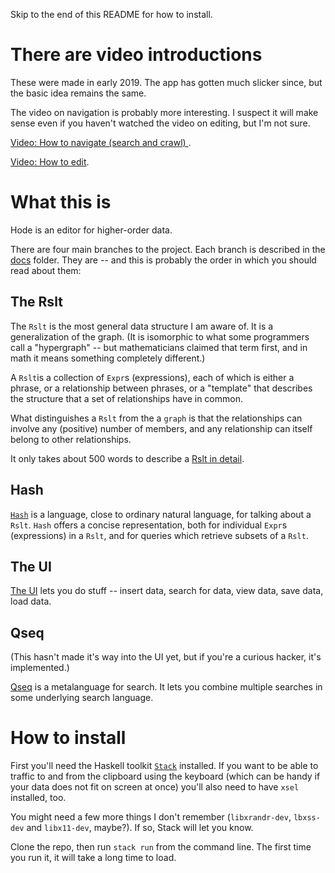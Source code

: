 Skip to the end of this README for how to install.

# There are video introductions

These were made in early 2019.
The app has gotten much slicker since,
but the basic idea remains the same.

The video on navigation is probably more interesting.
I suspect it will make sense even if you haven't watched the video on editing,
but I'm not sure.

[Video: How to navigate (search and crawl)
](https://www.youtube.com/watch?v=o6yifYdKlU0).

[Video: How to edit](https://www.youtube.com/watch?v=fuCREbf1m9k).

# What this is

Hode is an editor for higher-order data.

There are four main branches to the project.
Each branch is described in the [docs](docs) folder.
They are -- and this is probably the order in which you should read about them:

## The Rslt

The `Rslt` is the most general data structure I am aware of.
It is a generalization of the graph.
(It is isomorphic to what some programmers call a "hypergraph"
-- but mathematicians claimed that term first,
and in math it means something completely different.)

A `Rslt`is a collection of `Expr`s (expressions),
each of which is either a phrase,
or a relationship between phrases,
or a "template" that describes the structure that a set of relationships have in common.

What distinguishes a `Rslt` from the a `graph`
is that the relationships can involve any (positive) number of members,
and any relationship can itself belong to other relationships.

It only takes about 500 words to describe a
[Rslt in detail](docs/rslt/rslt.md).

## Hash

[`Hash`](docs/hash/the-hash-language.md) is a language,
close to ordinary natural language,
for talking about a `Rslt`.
`Hash` offers a concise representation,
both for individual `Expr`s (expressions) in a `Rslt`,
and for queries which retrieve subsets of a `Rslt`.

## The UI

[The UI](docs/ui.md) lets you do stuff
-- insert data, search for data, view data, save data, load data.

## Qseq

(This hasn't made it's way into the UI yet,
but if you're a curious hacker, it's implemented.)

[Qseq](Hode/Qseq/) is a metalanguage for search.
It lets you combine multiple searches in some underlying search language.

# How to install

First you'll need the Haskell toolkit [`Stack`](https://docs.haskellstack.org/en/stable/README/) installed.
If you want to be able to traffic to and from the clipboard using the keyboard
(which can be handy if your data does not fit on screen at once)
you'll also need to have `xsel` installed, too.

You might need a few more things I don't remember
(`libxrandr-dev`, `lbxss-dev` and `libx11-dev`, maybe?).
If so, Stack will let you know.

Clone the repo,
then run `stack run` from the command line.
The first time you run it,
it will take a long time to load.
